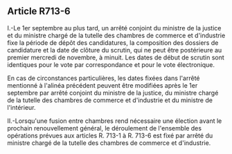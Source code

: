Article R713-6
----
I.-Le 1er septembre au plus tard, un arrêté conjoint du ministre de la justice
et du ministre chargé de la tutelle des chambres de commerce et d'industrie fixe
la période de dépôt des candidatures, la composition des dossiers de candidature
et la date de clôture du scrutin, qui ne peut être postérieure au premier
mercredi de novembre, à minuit. Les dates de début de scrutin sont identiques
pour le vote par correspondance et pour le vote électronique.

En cas de circonstances particulières, les dates fixées dans l'arrêté mentionné
à l'alinéa précédent peuvent être modifiées après le 1er septembre par arrêté
conjoint du ministre de la justice, du ministre chargé de la tutelle des
chambres de commerce et d'industrie et du ministre de l'intérieur.

II.-Lorsqu'une fusion entre chambres rend nécessaire une élection avant le
prochain renouvellement général, le déroulement de l'ensemble des opérations
prévues aux articles R. 713-1 à R. 713-6 est fixé par arrêté du ministre chargé
de la tutelle des chambres de commerce et d'industrie.
